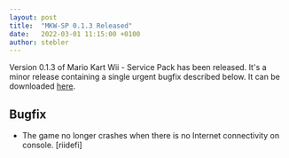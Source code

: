 ```yaml
---
layout: post
title:  "MKW-SP 0.1.3 Released"
date:   2022-03-01 11:15:00 +0100
author: stebler
---
```


Version 0.1.3 of Mario Kart Wii - Service Pack has been released. It's a minor release containing a single urgent bugfix described below. It can be downloaded [here](https://github.com/stblr/mkw-sp/releases/download/v0.1.3/mkw-sp-v0.1.3.zip).

## Bugfix

- The game no longer crashes when there is no Internet connectivity on console. [riidefi]
